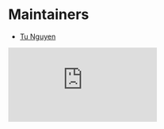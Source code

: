 # Maintainers

* [Tu Nguyen](https://github.com/ngtuna)



[![Analytics](https://kubernetes-site.appspot.com/UA-36037335-10/GitHub/pkg/cloudprovider/providers/cloudstack/MAINTAINERS.md?pixel)]()
